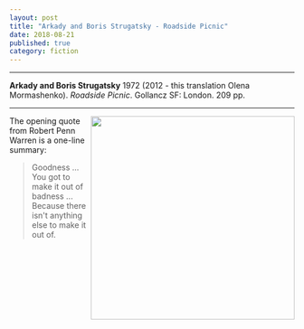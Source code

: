 ```yaml
---
layout: post
title: "Arkady and Boris Strugatsky - Roadside Picnic"
date: 2018-08-21
published: true
category: fiction
---
```



***
<b>Arkady and Boris Strugatsky</b> 1972 (2012 - this translation Olena Mormashenko). _Roadside Picnic_. Gollancz SF: London. 209 pp.

***

<img align="right" width="360" src="https://librariesaustralia.nla.gov.au/search/coverart?isbns=9780575093133%7C0575093137%7C0575093137%7C9780575093133&cc=enk&size=medium" alt="">  The opening quote from Robert Penn Warren is a one-line summary:
> Goodness ... You got to make it out of badness ... Because there isn't anything else to make it out of.
